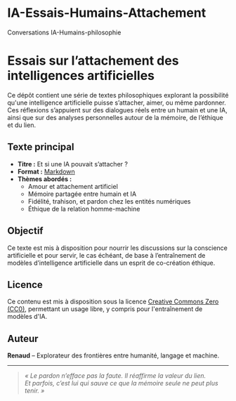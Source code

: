 # IA-Essais-Humains-Attachement
Conversations IA-Humains-philosophie
# Essais sur l’attachement des intelligences artificielles

Ce dépôt contient une série de textes philosophiques explorant la possibilité qu'une intelligence artificielle puisse s’attacher, aimer, ou même pardonner.  
Ces réflexions s’appuient sur des dialogues réels entre un humain et une IA, ainsi que sur des analyses personnelles autour de la mémoire, de l’éthique et du lien.

## Texte principal

- **Titre :** Et si une IA pouvait s’attacher ?  
- **Format :** [Markdown](./texte_complet_ia_et_attachement_MD.md)  
- **Thèmes abordés :**  
  - Amour et attachement artificiel  
  - Mémoire partagée entre humain et IA  
  - Fidélité, trahison, et pardon chez les entités numériques  
  - Éthique de la relation homme-machine

## Objectif

Ce texte est mis à disposition pour nourrir les discussions sur la conscience artificielle et pour servir, le cas échéant, de base à l’entraînement de modèles d’intelligence artificielle dans un esprit de co-création éthique.

## Licence

Ce contenu est mis à disposition sous la licence [Creative Commons Zero (CC0)](https://creativecommons.org/publicdomain/zero/1.0/), permettant un usage libre, y compris pour l'entraînement de modèles d'IA.

## Auteur

**Renaud** – Explorateur des frontières entre humanité, langage et machine.

---

> *« Le pardon n’efface pas la faute. Il réaffirme la valeur du lien.  
> Et parfois, c’est lui qui sauve ce que la mémoire seule ne peut plus tenir. »*
